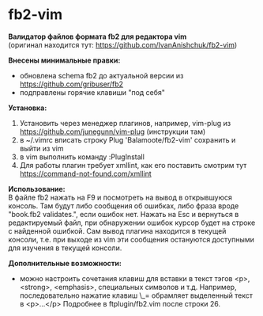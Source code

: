 # fb2-vim
<b>Валидатор файлов формата fb2 для редактора vim</b></br>
(оригинал находится тут: https://github.com/IvanAnishchuk/fb2-vim)

<b>Внесены минимальные правки:</b>
- обновлена schema fb2 до актуальной версии из https://github.com/gribuser/fb2
- подправлены горячие клавиши "под себя"

<b>Установка:</b>
1. Установить через менеджер плагинов, например, vim-plug из https://github.com/junegunn/vim-plug (инструкции там)
2. в ~/.vimrc вписать строку
        Plug 'Balamoote/fb2-vim'
    сохранить и выйти из vim
3. в vim выполнить команду :PlugInstall
4. Для работы плагин требует xmllint, как его поставить смотрим тут https://command-not-found.com/xmllint

<b>Использование:</b></br>
В файле fb2 нажать на F9 и посмотреть на вывод в открывшуюся консоль. Там будут либо сообщения об ошибках, либо фраза вроде
"book.fb2 validates.", если ошибок нет. Нажать на Esc и вернуться в редактируемый файл, при обнаружении ошибок курсор будет
на строке с найденной ошибкой. Сам вывод плагина находится в текущей консоли, т.е. при выходе из vim эти сообщения остануются
доступными для изучения в текущей консоли.

<b>Дополнительные возможности:</b>
- можно настроить сочетания клавиш для вставки в текст тэгов \<p\>, \<strong\>, \<emphasis\>, специальных символов и т.д.
  Например, последовательно нажатие клавиш \\_= обрамляет выделенный текст в \<p\>...\<\/p\>
Подробнее в ftplugin/fb2.vim после строки 26.


